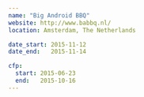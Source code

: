 ```yaml
---
name: "Big Android BBQ"
website: http://www.babbq.nl/
location: Amsterdam, The Netherlands

date_start: 2015-11-12
date_end:   2015-11-14

cfp:
  start: 2015-06-23
  end:   2015-10-16
---
```

